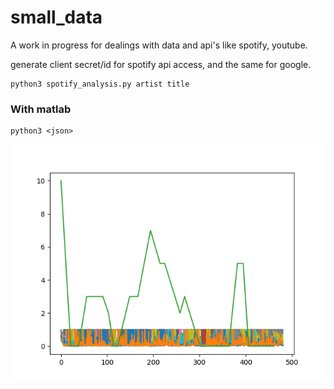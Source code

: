 # small_data
A work in progress for dealings with data and api's like spotify, youtube. 

generate client secret/id for spotify api access, and the same for google.

```
python3 spotify_analysis.py artist title
```



### With matlab
```
python3 <json>
```




!["beethoven"](https://raw.githubusercontent.com/jradd/small_data/master/beethoven_cm5.png)

